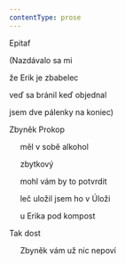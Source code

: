 ```yaml
---
contentType: prose
---
```


Epitaf

(Nazdávalo sa mi

že Erik je zbabelec

veď sa bránil keď objednal

jsem dve pálenky na koniec)

Zbyněk Prokop

     měl v sobě alkohol

     zbytkový

     mohl vám by to potvrdit

     leč uložil jsem ho v Úloži

     u Erika pod kompost

Tak dost

     Zbyněk vám už nic nepoví

